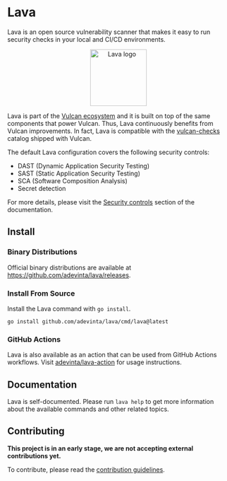 # Lava

Lava is an open source vulnerability scanner that makes it easy to run
security checks in your local and CI/CD environments.

<p align="center"><img width="128" alt="Lava logo" src="https://github.com/adevinta/lava-resources/releases/download/logo/v0.1.0/lava_512px.png"></p>

Lava is part of the [Vulcan ecosystem][vulcan-docs] and it is built on
top of the same components that power Vulcan.
Thus, Lava continuously benefits from Vulcan improvements.
In fact, Lava is compatible with the [vulcan-checks][vulcan-checks]
catalog shipped with Vulcan.

The default Lava configuration covers the following security controls:
- DAST (Dynamic Application Security Testing)
- SAST (Static Application Security Testing)
- SCA (Software Composition Analysis)
- Secret detection

For more details, please visit the [Security controls](controls.md)
section of the documentation.

## Install

### Binary Distributions

Official binary distributions are available at
<https://github.com/adevinta/lava/releases>.

### Install From Source

Install the Lava command with `go install`.

```shell
go install github.com/adevinta/lava/cmd/lava@latest
```

### GitHub Actions

Lava is also available as an action that can be used from GitHub
Actions workflows.
Visit [adevinta/lava-action][lava-action] for usage instructions.

## Documentation

Lava is self-documented.
Please run `lava help` to get more information about the available
commands and other related topics.

## Contributing

**This project is in an early stage, we are not accepting external
contributions yet.**

To contribute, please read the [contribution
guidelines][contributing].


[vulcan-docs]: https://adevinta.github.io/vulcan-docs
[vulcan-checks]: https://github.com/adevinta/vulcan-checks
[lava-action]: https://github.com/adevinta/lava-action
[contributing]: https://github.com/adevinta/lava/blob/main/CONTRIBUTING.md
